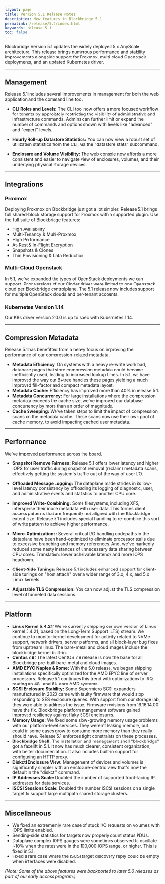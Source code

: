 ```yaml
---
layout: page
title: Version 5.1 Release Notes
description: New features in Blockbridge 5.1.
permalink: /release/5.1/index.html
keywords: release 5.1
toc: false
---
```


Blockbridge Version 5.1 updates the widely deployed 5.x AnyScale architecture.
This release brings numerous performance and stability improvements alongside
support for Proxmox, multi-cloud Openstack deployments, and an updated
Kubernetes driver.

---

Management
--------------

Release 5.1 includes several improvements in management for both the
web application and the command line tool.
<br>

* **CLI Roles and Levels:** The CLI tool now offers a more focused workflow for
  tenants by approiately restricting the visibility of administrative and
  infrastructure commands.  Admins can further limit or expand the number of
  commands and options shown with levels like "advanced" and "expert" levels.

* **Hourly Roll-up Datastore Statistics:** You can now view a robust set of
  utilization statistics from the CLI, via the "datastore stats" subcommand.

* **Enclosure and Volume Visibility:** The web console now affords a more
  consistent and easier to navigate view of enclosures, volumes, and their
  underlying physical storage devices.

---

Integrations
------------

### Proxmox

Deploying Proxmox on Blockbridge just got a lot simpler.  Release 5.1 brings
full shared-block storage support for Proxmox with a supported plugin.  Use the
full suite of Blockbridge features:

* High Availability
* Multi-Tenancy & Multi-Proxmox
* High Performance
* At-Rest & In-Flight Encryption
* Snapshots & Clones
* Thin Provisioning & Data Reduction

### Multi-Cloud Openstack

In 5.1, we've expanded the types of OpenStack deployments we can support.
Prior versions of our Cinder driver were limited to one Openstack cloud per
Blockbridge controlplane.  The 5.1 release now includes support for multiple
OpenStack clouds and per-tenant accounts.

### Kubernetes Version 1.14

Our K8s driver version 2.0.0 is up to spec with Kubernetes 1.14.

---

Compression Metadata
--------------------

Release 5.1 has benefitted from a heavy focus on improving the performance of
our compression-related metadata.

* **Metadata Efficiency:** On systems with a heavy re-write workload, database
pages that store compression metadata could become inefficiently used, leading
to increased lookup times.  In 5.1, we have improved the way our B+tree handles
these pages yielding a much improved fill-factor and compact metadata layout.
* **Metadata Cache:** Efficiency has improved more than 40% in release 5.1.
* **Metadata Concurrency:** For large installations where the compression
metadata exceeds the cache size, we've improved our database concurrency by
more than an order of magnitude.
* **Cache Sweeping:** We've taken steps to limit the impact of compression
scans on the metadata cache.  These scans now use their own pool of cache
memory, to avoid impacting cached user metadata.

---

Performance
-----------

We've improved performance across the board.

* **Snapshot Remove Fairness:** Release 5.1 offers lower latency and higher
IOPS for user traffic during snapshot removal (reclaim) metadata scans,
effectively getting the system's traffic out of the way of user I/O.

* **Offloaded Message Logging:** The dataplane made strides in its low-level
latency consistency by offloading its logging of diagnostic, user, and
administrative events and statistics to another CPU core.
* **Improved Write-Combining:** Some filesystems, including XFS, intersperse
their inode metadata with user data.  This forces client access patterns that
are frequently not aligned with the Blockbridge extent size.  Release 5.1
includes special handling to re-combine this sort of write pattern to achieve
higher performance.
* **Micro-Optimizations:** Several critical I/O handling codepaths in the
dataplane have been hand-optimized to eliminate processor stalls due to
excessive branching and memory references.  And, we've markedly reduced some
nasty instances of unnecessary data sharing between CPU cores.  Translation:
lower acheivable latency and more IOPS headroom.
* **Client-Side Tunings:** Release 5.1 includes enhanced support for
client-side tunings on "host attach" over a wider range of 3.x, 4.x, and 5.x
Linux kernels.
* **Adjustable TLS Compression:** You can now adjust the TLS compression level of tunneled data sessions.

---

Platform
--------

* **Linux Kernel 5.4.21:** We're currently shipping our own version of Linux
kernel 5.4.21, based on the Long-Term Support (LTS) stream.  We continue to
monitor kernel development for activity related to NVMe support, network
drivers, server platforms, and all block-layer bug fixes from upstream
linux. The bare-metal and cloud images include the blockbridge kernel built-in.
* **Centos 7.9:** The latest CentOS 7.9 release is now the base for all
Blockbridge pre-built bare-metal and cloud images.
* **AMD EPYC Naples & Rome:** With the 5.0 release, we began shipping
installations specifically optimized for the AMD EPYC line of server
processors.  Release 5.1 continues this trend with optimizations to IRQ routing
on 48- and 64-core AMD systems.
* **SCSI Enclosure Stability:** Some Supermicro SCSI expanders manufactured in
2020 came with faulty firmware that would stop responding to SES enclosure
queries.  With support from our storage lab, they were able to address the
issue.  Firmware revisions from 16.16.14.00 have the fix.  Blockbridge platform
mangement software gained improved resiliency against flaky SCSI enclosures.
* **Memory Usage:** We fixed some slow-growing memory usage problems with our
platform-level services.  They weren't leaking memory, but could in some cases
grow to consume more memory than they really should have.  Release 5.1 enforces
tight constraints on these processes.
* **Blockbridge Shell:** The installation and management shell "blockbridge"
got a facelift in 5.1.  It now has much clearer, consistent organization, with
better documentation.  It also includes built-in support for configuring an
HTTP proxy.
* **Diskctl Enclosure View:** Management of devices and volumes is
significantly simpler with an enclosure-centric view that's now the default in
the "diskctl" command.
* **IP Addresses Scale:** Doubled the number of supported front-facing IP
addresses for data services.
* **iSCSI Sessions Scale:** Doubled the number iSCSI sessions
  on a single target to support large multipath shared storage clusters.

---

Miscellaneous
-------------

* We fixed an extrememly rare case of stuck I/O requests on volumes with IOPS
  limits enabled.
* Sending-side statistics for targets now properly count status PDUs.
* Dataplane complex IOPS gauges were sometimes observed to oscillate ~10% when
  the rates were in the 100,000 IOPS range, or higher.  This is fixed in 5.1.
* Fixed a rare case where the iSCSI target discovery reply could be empty when
  interfaces were disabled.



*(Note: Some of the above features were backported to later 5.0 releases as
part of our early access program.)*
